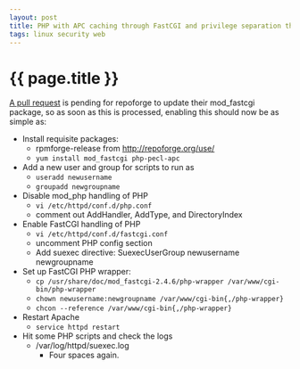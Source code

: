 ```yaml
---
layout: post
title: PHP with APC caching through FastCGI and privilege separation through SuExec running under SELinux on RHEL 5
tags: linux security web
---
```


# {{ page.title }}

[A pull request](https://github.com/repoforge/rpms/pull/165) is pending for repoforge to update their mod_fastcgi package, so as soon as this is processed, enabling this should now be as simple as:

* Install requisite packages:
  * rpmforge-release from <http://repoforge.org/use/>
  * `yum install mod_fastcgi php-pecl-apc`
* Add a new user and group for scripts to run as
  * `useradd newusername`
  * `groupadd newgroupname`
* Disable mod_php handling of PHP
  * `vi /etc/httpd/conf.d/php.conf`
  * comment out AddHandler, AddType, and DirectoryIndex
* Enable FastCGI handling of PHP
  * `vi /etc/httpd/conf.d/fastcgi.conf`
  * uncomment PHP config section
  * Add suexec directive: SuexecUserGroup newusername newgroupname
* Set up FastCGI PHP wrapper:
  * `cp /usr/share/doc/mod_fastcgi-2.4.6/php-wrapper /var/www/cgi-bin/php-wrapper`
  * `chown newusername:newgroupname /var/www/cgi-bin{,/php-wrapper}`
  * `chcon --reference /var/www/cgi-bin{,/php-wrapper}`
* Restart Apache
  * `service httpd restart`
* Hit some PHP scripts and check the logs
  * /var/log/httpd/suexec.log
    - Four spaces again.
